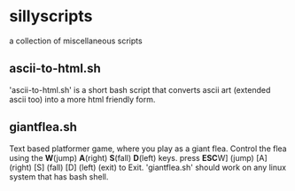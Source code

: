 sillyscripts
============
a collection of miscellaneous scripts

ascii-to-html.sh
----------------
'ascii-to-html.sh' is a short bash script that converts ascii art (extended ascii too) into a more html friendly form.

giantflea.sh
------------
Text based platformer game, where you play as a giant flea. Control the flea using the **W**(jump) **A**(right) **S**(fall) **D**(left) keys. press **ESC**W] (jump) [A] (right) [S] (fall) [D] (left) (exit) to Exit. 'giantflea.sh' should work on any linux system that has bash shell.   
